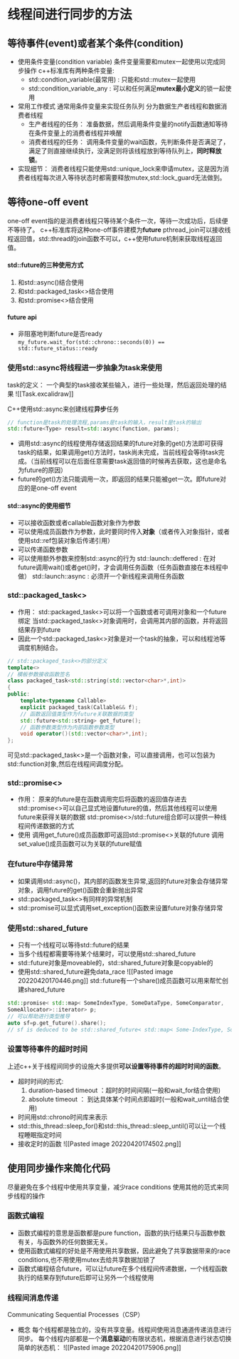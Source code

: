 # 线程间进行同步的方法
## 等待事件(event)或者某个条件(condition)
- 使用条件变量(condition variable)
	条件变量需要和mutex一起使用以完成同步操作
	c++标准库有两种条件变量:
	- std::condtion_variable(最常用) : 只能和std::mutex一起使用
	- std::condition_variable_any : 可以和任何满足**mutex最小定义**的锁一起使用
- 常用工作模式
	 通常用条件变量来实现任务队列
	 分为数据生产者线程和数据消费者线程
	 - 生产者线程的任务：
		 准备数据，然后调用条件变量的notify函数通知等待在条件变量上的消费者线程并唤醒
	- 消费者线程的任务：
			调用条件变量的wait函数，先判断条件是否满足了，满足了则直接继续执行，没满足则将该线程放到等待队列上，**同时释放锁**。
- 实现细节：
	消费者线程只能使用std::unique_lock来申请mutex，这是因为消费者线程每次进入等待状态时都需要释放mutex,std::lock_guard无法做到。
## 等待one-off event
one-off event指的是消费者线程只等待某个条件一次，等待一次成功后，后续便不等待了。
c++标准库将这种one-off事件建模为**future**
pthread_join可以接收线程返回值，std::thread的join函数不可以，c++使用future机制来获取线程返回值。
#### std::future的三种使用方式
1. 和std::async()结合使用
2. 和std::packaged_task<>结合使用
3. 和std::promise<>结合使用
#### future api
- 非阻塞地判断future是否ready
`my_future.wait_for(std::chrono::seconds(0)) == std::future_status::ready`

### 使用std::async将线程进一步抽象为task来使用
task的定义：
一个典型的task接收某些输入，进行一些处理，然后返回处理的结果
![[Task.excalidraw]]

C++使用std::async来创建线程**异步**任务
```c++
// function是task的处理流程,params是task的输入，result是task的输出
std::future<Type> result=std::async(function, params);
```
- 调用std::async的线程使用存储返回结果的future对象的get()方法即可获得task的结果，如果调用get()方法时，task尚未完成，当前线程会等待task完成。（当前线程可以在后面任意需要task返回值的时候再去获取，这也是命名为future的原因）
- future的get()方法只能调用一次，即返回的结果只能被get一次。即future对应的是one-off event

#### std::async的使用细节
- 可以接收函数或者callable函数对象作为参数
- 可以使用成员函数作为参数，此时要同时传入**对象**（或者传入对象指针，或者使用std::ref包装对象后传递引用）
- 可以传递函数参数
- 可以使用额外参数来控制std::async的行为
	std::launch::deffered : 在对future调用wait()或者get()时，才会调用任务函数（任务函数直接在本线程中做）
	std::launch::async : 必须开一个新线程来调用任务函数

### std::packaged_task<>
- 作用：
std::packaged_task<>可以将一个函数或者可调用对象和一个future绑定
当std::packaged_task<>对象调用时，会调用其内部的函数，并将返回结果存到future
- 因此一个std::packaged_task<>对象是对一个task的抽象，可以和线程池等调度机制结合。
```c++
// std::packaged_task<>的部分定义
template<>
// 模板参数接收函数签名
class packaged_task<std::string(std::vector<char>*,int)>
{
public:
	template<typename Callable>
	explicit packaged_task(Callable&& f);
	// 函数返回值类型作为future关联数据的类型
	std::future<std::string> get_future();
	// 函数参数类型作为内部函数参数类型
	void operator()(std::vector<char>*,int);
};
```
 可见std::packaged_task<>是一个函数对象，可以直接调用，也可以包装为std::function对象,然后在线程间调度分配。
### std::promise<>
- 作用：
	原来的future是在函数调用完后将函数的返回值存进去
	std::promise<>可以自己显式地设置future的值，然后其他线程可以使用future来获得关联的数据
	std::promise<>/std::future组合即可以提供一种线程间传递数据的方式
- 使用
	调用get_future()成员函数即可返回std::promise<>关联的future
	调用set_value()成员函数可以为关联的future赋值
### 在future中存储异常
- 如果调用std::async()，其内部的函数发生异常,返回的future对象会存储异常对象，调用future的get()函数会重新抛出异常
- std::packaged_task<>有同样的异常机制
- std::promise可以显式调用set_exception()函数来设置future对象存储异常

### 使用std::shared_future
- 只有一个线程可以等待std::future的结果
- 当多个线程都需要等待某个结果时，可以使用std::shared_future
- std::future对象是moveable的，std::shared_future对象是copyable的
- 使用std::shared_future避免data_race
![[Pasted image 20220420170446.png]]
std::future有一个share()成员函数可以用来帮忙创建shared_future
```c++
std::promise< std::map< SomeIndexType, SomeDataType, SomeComparator,
SomeAllocator>::iterator> p;
// 可以帮助进行类型推导
auto sf=p.get_future().share();
// sf is deduced to be std::shared_future< std::map< Some-IndexType, SomeDataType, SomeComparator, SomeAllocator>::iterator>
```

### 设置等待事件的超时时间
上述c++关于线程间同步的设施大多提供**可以设置等待事件的超时时间的函数**。
- 超时时间的形式:
  1. duration-based timeout ：超时的时间间隔(一般和wait_for结合使用)
  2. absolute timeout ： 到达具体某个时间点即超时(一般和wait_until结合使用)
- 时间用std::chrono时间库来表示
- std::this_thread::sleep_for()和std::this_thread::sleep_until()可以让一个线程睡眠指定时间
- 接收定时的函数
![[Pasted image 20220420174502.png]]
## 使用同步操作来简化代码
尽量避免在多个线程中使用共享变量，减少race conditions
使用其他的范式来同步线程的操作
### 函数式编程
- 函数式编程的意思是函数都是pure function，函数的执行结果只与函数参数有关，与函数外的任何数据无关。
- 使用函数式编程的好处是不用使用共享数据，因此避免了共享数据带来的race conditions,也不用使用mutex去给共享数据加锁了
- 函数式编程结合future，可以让future在多个线程间传递数据，一个线程函数执行的结果存到future后即可让另外一个线程使用
### 线程间消息传递
Communicating Sequential Processes（CSP）
- 概念
	   每个线程都是独立的，没有共享变量。线程间使用消息通道传递消息进行同步。
	   每个线程内部都是一个**消息驱动**的有限状态机，根据消息进行状态切换
	   简单的状态机：
![[Pasted image 20220420175906.png]]